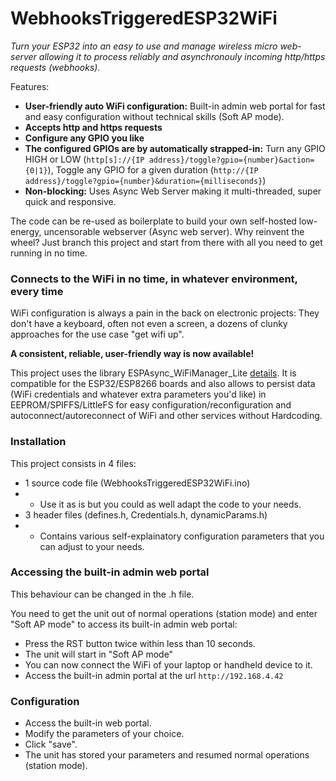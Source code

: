 # WebhooksTriggeredESP32WiFi

*Turn your ESP32 into an easy to use and manage wireless micro web-server allowing it to process reliably and asynchronouly incoming http/https requests (webhooks).*

Features:

* **User-friendly auto WiFi configuration:** Built-in admin web portal for fast and easy configuration without technical skills (Soft AP mode).
* **Accepts http and https requests**
* **Configure any GPIO you like** 
* **The configured GPIOs are by automatically strapped-in:** Turn any GPIO HIGH or LOW (`http[s]://{IP address}/toggle?gpio={number}&action={0|1}`), Toggle any GPIO for a given duration (`http://{IP address}/toggle?gpio={number}&duration={milliseconds}`)
* **Non-blocking:** Uses Async Web Server making it multi-threaded, super quick and responsive. 

The code can be re-used as boilerplate to build your own self-hosted low-energy, uncensorable webserver (Async web server).
Why reinvent the wheel?
Just branch this project and start from there with all you need to get running in no time.

### Connects to the WiFi in no time, in whatever environment, every time

WiFi configuration is always a pain in the back on electronic projects: They don't have a keyboard, often not even a screen, a dozens of clunky approaches for the use case "get wifi up".  

**A consistent, reliable, user-friendly way is now available!**

This project uses the library ESPAsync_WiFiManager_Lite [details](https://github.com/khoih-prog/ESPAsync_WiFiManager_Lite). It is compatible for the ESP32/ESP8266 boards and also allows to persist data (WiFi credentials and whatever extra parameters you'd like) in EEPROM/SPIFFS/LittleFS for easy configuration/reconfiguration and autoconnect/autoreconnect of WiFi and other services without Hardcoding.
  
### Installation
This project consists in 4 files: 
* 1 source code file (WebhooksTriggeredESP32WiFi.ino)
* * Use it as is but you could as well adapt the code to your needs.
* 3 header files (defines.h, Credentials.h, dynamicParams.h)
* * Contains various self-explainatory configuration parameters that you can adjust to your needs.

### Accessing the built-in admin web portal
This behaviour can be changed in the .h file.

You need to get the unit out of normal operations (station mode) and enter "Soft AP mode" to access its built-in admin web portal:
* Press the RST button twice within less than 10 seconds.
* The unit will start in "Soft AP mode" 
* You can now connect the WiFi of your laptop or handheld device to it.
* Access the built-in admin portal at the url `http://192.168.4.42`

### Configuration
* Access the built-in web portal.
* Modify the parameters of your choice.
* Click "save".
* The unit has stored your parameters and resumed normal operations (station mode).

